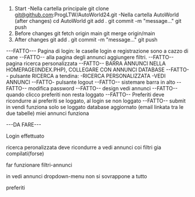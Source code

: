 1. Start
-Nella cartella principale
git clone git@github.com:ProgLTW/AutoWorld24.git
-Nella cartella AutoWorld (after changes)
cd AutoWorld
git add .
git commit -m "message..."
git push
2. Before changes
git fetch origin main
git merge origin/main
3. After changes
git add .
git commit -m "message..."
git push



---FATTO---
Pagina di login: le caselle login e registrazione sono a cazzo di cane --FATTO--
alla pagina degli annunci aggiungere filtri. --FATTO--
pagina ricerca personalizzata --FATTO--
BARRA ANNUNCI NELLA HOMEPAGE(INDEX.PHP), COLLEGARE CON ANNUNCI DATABASE --FATTO--
pulsante RICERCA a tendina: -RICERCA PERSONALIZZATA -VEDI ANNUNCI --FATTO-
pulsante logout --FATTO--
sistemare barra in alto --FATTO--
modifica password --FATTO--
design vedi annunci --FATTO--
quando clicco preferiti non resta loggato --FATTO--
Preferiti deve ricondurre ai preferiti se loggato, al login se non loggato --FATTO--
submit in vendi funziona solo se loggato
database aggiornato (email linkata tra le due tabelle)
miei annunci funziona
    
---DA FARE---

Login effettuato

ricerca peronalizzata deve ricondurre a vedi annunci coi filtri gia compilati(forse)

far funzionare filtri-annunci

in vedi annunci dropdown-menu non si sovrappone a tutto

preferiti